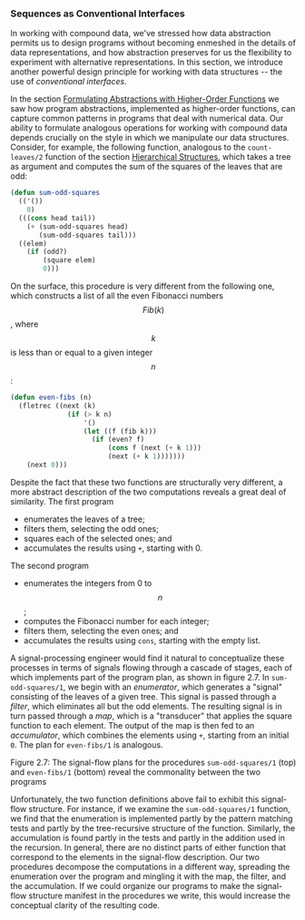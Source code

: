 ### Sequences as Conventional Interfaces

In working with compound data, we've stressed how data abstraction permits us to design programs without becoming enmeshed in the details of data representations, and how abstraction preserves for us the flexibility to experiment with alternative representations. In this section, we introduce another powerful design principle for working with data structures -- the use of *conventional interfaces*.

In the section [Formulating Abstractions with Higher-Order Functions]() we saw how program abstractions, implemented as higher-order functions, can capture common patterns in programs that deal with numerical data. Our ability to formulate analogous operations for working with compound data depends crucially on the style in which we manipulate our data structures. Consider, for example, the following function, analogous to the ``count-leaves/2`` function of the section [Hierarchical Structures](), which takes a tree as argument and computes the sum of the squares of the leaves that are odd:

```lisp
(defun sum-odd-squares
  (('())
    0)
  (((cons head tail))
    (+ (sum-odd-squares head)
       (sum-odd-squares tail)))
  ((elem)
    (if (odd?)
        (square elem)
        0)))
```

On the surface, this procedure is very different from the following one, which constructs a list of all the even Fibonacci numbers $$Fib(k)$$, where $$k$$ is less than or equal to a given integer $$n$$:

```lisp
(defun even-fibs (n)
  (fletrec ((next (k)
              (if (> k n)
                  '()
                  (let ((f (fib k)))
                    (if (even? f)
                        (cons f (next (+ k 1)))
                        (next (+ k 1)))))))
    (next 0)))
```

Despite the fact that these two functions are structurally very different, a more abstract description of the two computations reveals a great deal of similarity. The first program

* enumerates the leaves of a tree;
* filters them, selecting the odd ones;
* squares each of the selected ones; and
* accumulates the results using ``+``, starting with 0.

The second program

* enumerates the integers from 0 to $$n$$;
* computes the Fibonacci number for each integer;
* filters them, selecting the even ones; and
* accumulates the results using ``cons``, starting with the empty list.

A signal-processing engineer would find it natural to conceptualize these processes in terms of signals flowing through a cascade of stages, each of which implements part of the program plan, as shown in figure 2.7. In ``sum-odd-squares/1``, we begin with an *enumerator*, which generates a "signal" consisting of the leaves of a given tree. This signal is passed through a *filter*, which eliminates all but the odd elements. The resulting signal is in turn passed through a *map*, which is a "transducer" that applies the square function to each element. The output of the map is then fed to an *accumulator*, which combines the elements using ``+``, starting from an initial ``0``. The plan for ``even-fibs/1`` is analogous.

Figure 2.7:  The signal-flow plans for the procedures ``sum-odd-squares/1`` (top) and ``even-fibs/1`` (bottom) reveal the commonality between the two programs

Unfortunately, the two function definitions above fail to exhibit this signal-flow structure. For instance, if we examine the ``sum-odd-squares/1`` function, we find that the enumeration is implemented partly by the pattern matching tests and partly by the tree-recursive structure of the function. Similarly, the accumulation is found partly in the tests and partly in the addition used in the recursion. In general, there are no distinct parts of either function that correspond to the elements in the signal-flow description. Our two procedures decompose the computations in a different way, spreading the enumeration over the program and mingling it with the map, the filter, and the accumulation. If we could organize our programs to make the signal-flow structure manifest in the procedures we write, this would increase the conceptual clarity of the resulting code.
